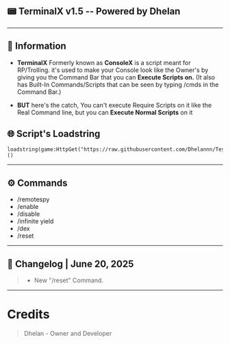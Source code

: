 ## 📟 TerminalX v1.5 -- Powered by Dhelan

---

## 📜 Information
- **TerminalX** Formerly known as **ConsoleX** is a script meant for RP/Trolling. it's used to make your Console look like the Owner's by  giving you the Command Bar that you can **Execute Scripts on.** (It also has Built-In Commands/Scripts that can be seen by typing /cmds in the Command Bar.) 

- **BUT** here's the catch, You can't execute Require Scripts on it like the Real Command line, but you can **Execute Normal Scripts** on it


## 🌐 Script's Loadstring
```
loadstring(game:HttpGet("https://raw.githubusercontent.com/Dhelannn/Test/refs/heads/main/TerminalX"))()
```
---

## ⚙️ Commands

- /remotespy
- /enable
- /disable
- /infinite yield
- /dex
- /reset
---

## 💾 Changelog | June 20, 2025

> + New "/reset" Command. 

---

# Credits
> Dhelan - Owner and Developer

